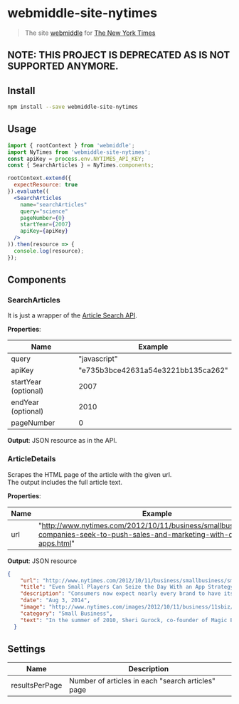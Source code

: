 # webmiddle-site-nytimes

> The site [webmiddle](https://github.com/webmiddle/webmiddle) for [The New York Times](https://www.nytimes.com)

## NOTE: THIS PROJECT IS DEPRECATED AS IS NOT SUPPORTED ANYMORE.

## Install

```bash
npm install --save webmiddle-site-nytimes
```

## Usage

```jsx
import { rootContext } from 'webmiddle';
import NyTimes from 'webmiddle-site-nytimes';
const apiKey = process.env.NYTIMES_API_KEY;
const { SearchArticles } = NyTimes.components;

rootContext.extend({
  expectResource: true
}).evaluate((
  <SearchArticles
    name="searchArticles"
    query="science"
    pageNumber={0}
    startYear={2007}
    apiKey={apiKey}
  />
)).then(resource => {
  console.log(resource);
});
```

## Components

### SearchArticles

It is just a wrapper of the [Article Search API](https://developer.nytimes.com/article_search_v2.json). 

**Properties**:

Name                   | Example
-----------------------|-------------------------------------
query                  | "javascript"
apiKey                 | "e735b3bce42631a54e3221bb135ca262"
startYear (optional)   | 2007
endYear (optional)     | 2010
pageNumber             | 0

**Output**: JSON resource as in the API.

### ArticleDetails

Scrapes the HTML page of the article with the given url.  
The output includes the full article text.

**Properties**:

Name        | Example
------------|-------------------------------------
url         | "http://www.nytimes.com/2012/10/11/business/smallbusiness/small-companies-seek-to-push-sales-and-marketing-with-own-apps.html"

**Output**: JSON resource

```json
{
    "url": "http://www.nytimes.com/2012/10/11/business/smallbusiness/small-companies-seek-to-push-sales-and-marketing-with-own-apps.html",
    "title": "Even Small Players Can Seize the Day With an App Strategy",
    "description": "Consumers now expect nearly every brand to have its own app, and small businesses feel pressured to create and publish them.",
    "date": "Aug 3, 2014",
    "image": "http://www.nytimes.com/images/2012/10/11/business/11sbiz/11sbiz-thumbStandard.jpg",
    "category": "Small Business",
    "text": "In the summer of 2010, Sheri Gurock, co-founder of Magic Beans, a retailer specializing in toys and baby gear, decided..."
  }
```

## Settings

Name           | Description
---------------|--------------------------------------------------
resultsPerPage | Number of articles in each "search articles" page

